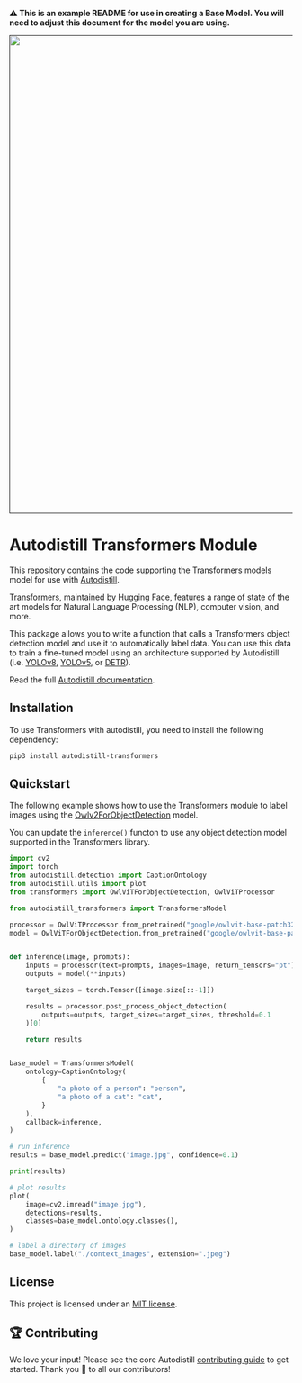 **⚠️ This is an example README for use in creating a Base Model. You will need to adjust this document for the model you are using.**

<div align="center">
  <p>
    <a align="center" href="" target="_blank">
      <img
        width="850"
        src="https://media.roboflow.com/open-source/autodistill/autodistill-banner.png"
      >
    </a>
  </p>
</div>

# Autodistill Transformers Module

This repository contains the code supporting the Transformers models model for use with [Autodistill](https://github.com/autodistill/autodistill).

[Transformers](https://github.com/huggingface/transformers), maintained by Hugging Face, features a range of state of the art models for Natural Language Processing (NLP), computer vision, and more.

This package allows you to write a function that calls a Transformers object detection model and use it to automatically label data. You can use this data to train a fine-tuned model using an architecture supported by Autodistill (i.e. [YOLOv8](https://github.com/autodistil/autodistill-yolov8), [YOLOv5](https://github.com/autodistil/autodistill-yolov5), or [DETR](https://github.com/autodistil/autodistill-detr)).

Read the full [Autodistill documentation](https://autodistill.github.io/autodistill/).

## Installation

To use Transformers with autodistill, you need to install the following dependency:

```bash
pip3 install autodistill-transformers
```

## Quickstart

The following example shows how to use the Transformers module to label images using the [Owlv2ForObjectDetection](https://huggingface.co/google/owlv2-large-patch14-ensemble) model.

You can update the `inference()` functon to use any object detection model supported in the Transformers library.

```python
import cv2
import torch
from autodistill.detection import CaptionOntology
from autodistill.utils import plot
from transformers import OwlViTForObjectDetection, OwlViTProcessor

from autodistill_transformers import TransformersModel

processor = OwlViTProcessor.from_pretrained("google/owlvit-base-patch32")
model = OwlViTForObjectDetection.from_pretrained("google/owlvit-base-patch32")


def inference(image, prompts):
    inputs = processor(text=prompts, images=image, return_tensors="pt")
    outputs = model(**inputs)

    target_sizes = torch.Tensor([image.size[::-1]])

    results = processor.post_process_object_detection(
        outputs=outputs, target_sizes=target_sizes, threshold=0.1
    )[0]

    return results


base_model = TransformersModel(
    ontology=CaptionOntology(
        {
            "a photo of a person": "person",
            "a photo of a cat": "cat",
        }
    ),
    callback=inference,
)

# run inference
results = base_model.predict("image.jpg", confidence=0.1)

print(results)

# plot results
plot(
    image=cv2.imread("image.jpg"),
    detections=results,
    classes=base_model.ontology.classes(),
)

# label a directory of images
base_model.label("./context_images", extension=".jpeg")
```

## License

This project is licensed under an [MIT license](LICENSE).

## 🏆 Contributing

We love your input! Please see the core Autodistill [contributing guide](https://github.com/autodistill/autodistill/blob/main/CONTRIBUTING.md) to get started. Thank you 🙏 to all our contributors!